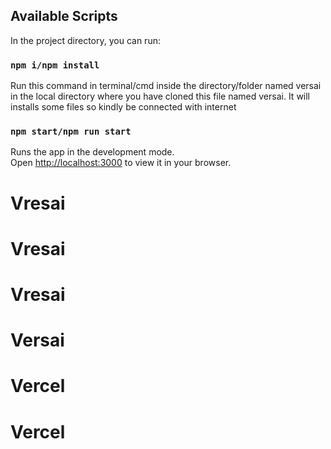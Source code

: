 ## Available Scripts

In the project directory, you can run:

### `npm i/npm install`
Run this command in terminal/cmd inside the directory/folder named versai in the local directory where you have cloned this file named versai.
It will installs some files so kindly be connected with internet

### `npm start/npm run start`

Runs the app in the development mode.\
Open [http://localhost:3000](http://localhost:3000) to view it in your browser.

# Vresai
# Vresai
# Vresai
# Versai
# Vercel
# Vercel
